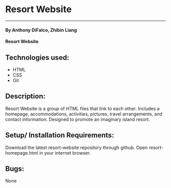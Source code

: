 # Resort Website
---
#### By Anthony DiFalco, Zhibin Liang
#### Resort Website

## Technologies used:
* HTML
* CSS
* Git

## Description:
Resort Website is a group of HTML files that link to each other. Includes a homepage, accommodations, activities, pictures, travel arrangements, and contact information. Designed to promote an imaginary island resort.

## Setup/ Installation Requirements:
Download the latest resort-website repository through github. Open resort-homepage.html in your internet browser.

## Bugs:
None
